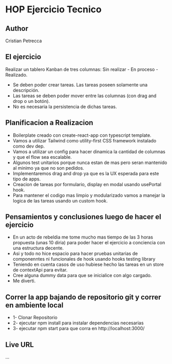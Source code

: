 # HOP Ejercicio Tecnico

## Author
Cristian Petrecca

## El ejercicio
Realizar un  tablero Kanban de tres columnas: Sin realizar - En proceso - Realizado.
- Se deben poder crear tareas. Las tareas poseen solamente una descripción.
- Las tareas se deben poder mover entre las columnas (con drag and drop o un botón).
- No es necesaria la persistencia de dichas tareas.

## Planificacion a Realizacion
- Boilerplate creado con create-react-app con typescript template. 
- Vamos a utilizar Tailwind como utility-first CSS framework instalado como dev dep.
- Vamos a utilizar un config para hacer dinamica la cantidad de columnas y que el flow sea escalable.
- Algunos test unitarios porque nunca estan de mas pero seran mantenido al minimo ya que no son pedidos.
- Implementaremos drag and drop ya que es la UX esperada para este tipo de apps.
- Creacion de tareas por formulario, display en modal usando usePortal hook.
- Para mantener el codigo mas limpio y modularizado vamos a manejar la logica de las tareas usando un custom hook.

## Pensamientos y conclusiones luego de hacer el ejercicio
- En un acto de rebeldia me tome mucho mas tiempo de las 3 horas propuesta (unas 10 diria) para poder hacer el ejercicio a conciencia con una estructura decente.
- Asi y todo no hice espacio para hacer pruebas unitarias de componenntes ni funcionales de hook usando hooks testing library
- Teniendo en cuenta casos de uso hubiese hecho las tareas en un store de contextApi para evitar.
- Cree alguna dummy data para que se inicialice con algo cargado.
- Me diverti.


## Correr la app bajando de repositorio git y correr en ambiente local
- 1- Clonar Repositorio
- 2- ejecutar npm install para instalar dependencias necesarias
- 3- ejecutar npm start para que corra en http://localhost:3000/


## Live URL

...

